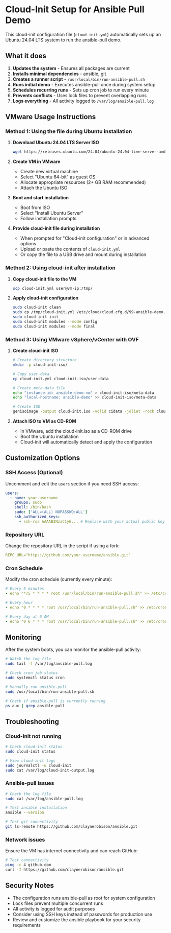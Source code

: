 # Cloud-Init Setup for Ansible Pull Demo

This cloud-init configuration file (`cloud-init.yml`) automatically sets up an Ubuntu 24.04 LTS system to run the ansible-pull demo.

## What it does

1. **Updates the system** - Ensures all packages are current
2. **Installs minimal dependencies** - ansible, git
3. **Creates a runner script** - `/usr/local/bin/run-ansible-pull.sh`
4. **Runs initial demo** - Executes ansible-pull once during system setup
5. **Schedules recurring runs** - Sets up cron job to run every minute
6. **Prevents conflicts** - Uses lock files to prevent overlapping runs
7. **Logs everything** - All activity logged to `/var/log/ansible-pull.log`

## VMware Usage Instructions

### Method 1: Using the file during Ubuntu installation

1. **Download Ubuntu 24.04 LTS Server ISO**
   ```bash
   wget https://releases.ubuntu.com/24.04/ubuntu-24.04-live-server-amd64.iso
   ```

2. **Create VM in VMware**
   - Create new virtual machine
   - Select "Ubuntu 64-bit" as guest OS
   - Allocate appropriate resources (2+ GB RAM recommended)
   - Attach the Ubuntu ISO

3. **Boot and start installation**
   - Boot from ISO
   - Select "Install Ubuntu Server"
   - Follow installation prompts

4. **Provide cloud-init file during installation**
   - When prompted for "Cloud-init configuration" or in advanced options
   - Upload or paste the contents of `cloud-init.yml`
   - Or copy the file to a USB drive and mount during installation

### Method 2: Using cloud-init after installation

1. **Copy cloud-init file to the VM**
   ```bash
   scp cloud-init.yml user@vm-ip:/tmp/
   ```

2. **Apply cloud-init configuration**
   ```bash
   sudo cloud-init clean
   sudo cp /tmp/cloud-init.yml /etc/cloud/cloud.cfg.d/99-ansible-demo.cfg
   sudo cloud-init init
   sudo cloud-init modules --mode config
   sudo cloud-init modules --mode final
   ```

### Method 3: Using VMware vSphere/vCenter with OVF

1. **Create cloud-init ISO**
   ```bash
   # Create directory structure
   mkdir -p cloud-init-iso/
   
   # Copy user-data
   cp cloud-init.yml cloud-init-iso/user-data
   
   # Create meta-data file
   echo "instance-id: ansible-demo-vm" > cloud-init-iso/meta-data
   echo "local-hostname: ansible-demo" >> cloud-init-iso/meta-data
   
   # Create ISO
   genisoimage -output cloud-init.iso -volid cidata -joliet -rock cloud-init-iso/
   ```

2. **Attach ISO to VM as CD-ROM**
   - In VMware, add the cloud-init.iso as a CD-ROM drive
   - Boot the Ubuntu installation
   - Cloud-init will automatically detect and apply the configuration

## Customization Options

### SSH Access (Optional)
Uncomment and edit the `users` section if you need SSH access:
```yaml
users:
  - name: your-username
    groups: sudo
    shell: /bin/bash
    sudo: ['ALL=(ALL) NOPASSWD:ALL']
    ssh_authorized_keys:
      - ssh-rsa AAAAB3NzaC1yE... # Replace with your actual public key
```

### Repository URL
Change the repository URL in the script if using a fork:
```yaml
REPO_URL="https://github.com/your-username/ansible.git"
```

### Cron Schedule
Modify the cron schedule (currently every minute):
```yaml
# Every 5 minutes
- echo "*/5 * * * * root /usr/local/bin/run-ansible-pull.sh" >> /etc/crontab

# Every hour
- echo "0 * * * * root /usr/local/bin/run-ansible-pull.sh" >> /etc/crontab

# Every day at 6 AM
- echo "0 6 * * * root /usr/local/bin/run-ansible-pull.sh" >> /etc/crontab
```

## Monitoring

After the system boots, you can monitor the ansible-pull activity:

```bash
# Watch the log file
sudo tail -f /var/log/ansible-pull.log

# Check cron job status
sudo systemctl status cron

# Manually run ansible-pull
sudo /usr/local/bin/run-ansible-pull.sh

# Check if ansible-pull is currently running
ps aux | grep ansible-pull
```

## Troubleshooting

### Cloud-init not running
```bash
# Check cloud-init status
sudo cloud-init status

# View cloud-init logs
sudo journalctl -u cloud-init
sudo cat /var/log/cloud-init-output.log
```

### Ansible-pull issues
```bash
# Check the log file
sudo cat /var/log/ansible-pull.log

# Test ansible installation
ansible --version

# Test git connectivity
git ls-remote https://github.com/claynerobison/ansible.git
```

### Network issues
Ensure the VM has internet connectivity and can reach GitHub:
```bash
# Test connectivity
ping -c 4 github.com
curl -I https://github.com/claynerobison/ansible.git
```

## Security Notes

- The configuration runs ansible-pull as root for system configuration
- Lock files prevent multiple concurrent runs
- All activity is logged for audit purposes
- Consider using SSH keys instead of passwords for production use
- Review and customize the ansible playbook for your security requirements
